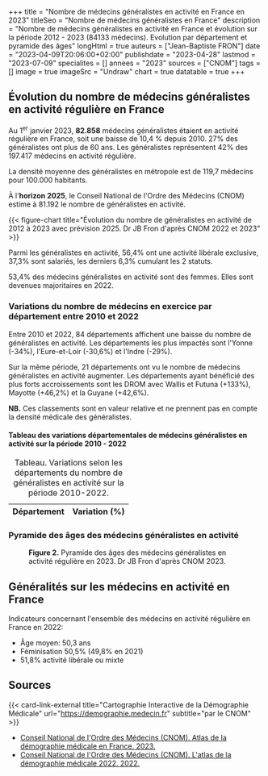 +++
title = "Nombre de médecins généralistes en activité en France en 2023"
titleSeo = "Nombre de médecins généralistes en France"
description = "Nombre de médecins généralistes en activité en France et évolution sur la période 2012 - 2023 (84133 médecins). Evolution par département et pyramide des âges"
longHtml = true
auteurs = ["Jean-Baptiste FRON"]
date = "2023-04-09T20:06:00+02:00"
publishdate = "2023-04-28"
lastmod = "2023-07-09"
specialites = []
annees = "2023"
sources = ["CNOM"]
tags = []
image = true
imageSrc = "Undraw"
chart = true
datatable = true
+++

## Évolution du nombre de médecins généralistes en activité régulière en France

Au 1<sup>er</sup> janvier 2023, **82.858** médecins généralistes étaient en activité régulière en France, soit une baisse de 10,4 % depuis 2010. 27% des généralistes ont plus de 60 ans. Les généralistes représentent 42% des 197.417 médecins en activité régulière.

La densité moyenne des généralistes en métropole est de 119,7 médecins pour 100.000 habitants.

À l'**horizon 2025**, le Conseil National de l'Ordre des Médecins (CNOM) estime à 81.192 le nombre de généralistes en activité.

{{< figure-chart title="Évolution du nombre de généralistes en activité de 2012 à 2023 avec prévision 2025. Dr JB Fron d'après CNOM 2022 et 2023" >}}

Parmi les généralistes en activité, 56,4% ont une activité libérale exclusive, 37,3% sont salariés, les derniers 6,3% cumulant les 2 statuts.

53,4% des médecins généralistes en activité sont des femmes. Elles sont devenues majoritaires en 2022.

### Variations du nombre de médecins en exercice par département entre 2010 et 2022

Entre 2010 et 2022, 84 départements affichent une baisse du nombre de généralistes en activité. Les départements les plus impactés sont l'Yonne (-34%), l'Eure-et-Loir (-30,6%) et l'Indre (-29%).

Sur la même période, 21 départements ont vu le nombre de médecins généralistes en activité augmenter. Les départements ayant bénéficié des plus forts accroissements sont les DROM avec Wallis et Futuna (+133%), Mayotte (+46,2%) et la Guyane (+42,6%).

**NB.** Ces classements sont en valeur relative et ne prennent pas en compte la densité médicale des généralistes.

#### Tableau des variations départementales de médecins généralistes en activité sur la période 2010 - 2022

<script type="application/ld+json">{"@context": "https://schema.org","@type": "Table","about": "Variations selon les départements du nombre de généralistes en activité sur la période 2010-2022"}</script>
<table id="department-variations" class="table table-sm">
<caption><span class="font-weight-bold">Tableau.</span> Variations selon les départements du nombre de généralistes en activité sur la période 2010-2022.</caption>
<thead>
  <tr>
    <th scope="col">Département</th>
    <th scope="col">Variation (%)</th>
  </tr>
</thead>
</table>

### Pyramide des âges des médecins généralistes en activité

<script type="application/ld+json">{"@context": "https://schema.org","@type": "Table","about": "Pyramide des âges des médecins généralistes en activité régulière en 2023"}</script>
<figure class="figure-chart">
  <div id="chart2"></div>
  <figcaption><b>Figure 2.</b> Pyramide des âges des médecins généralistes en activité régulière en 2023. Dr JB Fron d'après CNOM 2023.</figcaption>
</figure>

## Généralités sur les médecins en activité en France

Indicateurs concernant l'ensemble des médecins en activité régulière en France en 2022:

- Âge moyen: 50,3 ans
- Féminisation 50,5% (49,8% en 2021)
- 51,8% activité libérale ou mixte

## Sources

{{< card-link-external title="Cartographie Interactive de la Démographie Médicale" url="https://demographie.medecin.fr" subtitle="par le CNOM" >}}

- [Conseil National de l'Ordre des Médecins (CNOM). Atlas de la démographie médicale en France. 2023.](https://www.conseil-national.medecin.fr/publications/communiques-presse/publication-latlas-demographie-medicale-2023)
- [Conseil National de l'Ordre des Médecins (CNOM). L'atlas de la démographie médicale 2022. 2022.](https://www.conseil-national.medecin.fr/lordre-medecins/conseil-national-lordre/demographie-medicale)

<!-- Data -->
<script>
const chartOptions = {
  series: [{
    name: 'Généralistes',
    data: [92478, 84133, 82858, 81192]
  }],
  forecastDataPoints: {
    count: 1,
    fillOpacity: 0.5
  },
  chart: { height: 256},
  plotOptions: { bar: { dataLabels: { position: 'top' }}},
  dataLabels: {
    enabled: true,
    offsetY: -30
  },
  title: { text: 'Nombre de généralistes en activité' },
  xaxis: {
    categories: [2012, 2022, 2023, 2025]
  },
  yaxis: { min: 0 }
}
</script>
<script>
const chartOptions2 = {
  series: [{
    name: 'Hommes',
    data: [-1, -2, -12, -46, -195, -761, -3889, -8997, -5747, -4163, -3496, -3179, -4204, -3679, -300]
  },
  {
    name: 'Femmes',
    data: [0, 1, 4, 7, 52, 276, 1571, 6420, 5985, 5018, 4632, 4891, 8033, 6743, 683]
  }],
  chart: { stacked: true },
  colors: ['#4150f5', '#ff0094'],
  dataLabels: {
    enabled: true,
    formatter: function (val) { return Math.abs(val) }
    },
  title: { text: 'Pyramide des âges des médecins généralistes en 2023' },
  xaxis: {
    categories: ['95-99', '90-94', '85-89', '80-84', '75-79', '70-74', '65-69', '60-64', '55-59', '50-54', '45-49', '40-44', '35-39', '30-34', '25-29'],
    overwriteCategories: ['95-99', '90-94', '85-89', '80-84', '75-79', '70-74', '65-69', '60-64', '55-59', '50-54', '45-49', '40-44', '35-39', '30-34', '25-29'],
  },
  yaxis: {
    forceNiceScale: false,
    min: -10000,
    max: 10000,
    title: { text: 'Âge' }
  },
  plotOptions: {
    bar: {
      horizontal: true
    }
  },
  tooltip: {
    shared: true,
    // TODO: xaxis formatter: https://apexcharts.com/javascript-chart-demos/bar-charts/custom-datalabels/
    y: {
      formatter: function (val) { return Math.abs(val) }
    }
  }
}
</script>
<script>
  // CNOM 2022 Tableau 16
const dataSource = [{{< data/generalists-department >}}]
window.addEventListener('load', () => {
  $(function () {
    $('#department-variations').DataTable({
      data: dataSource,
      dom: '<"top"f><rt<"bottom"Blip>>',
      // paging: true,
      pageLength: 25
    })
    .on('page.dt', () => {
      $('[data-toggle="tooltip"]').tooltip({placement: 'bottom'})
    })
  })
})
</script>
